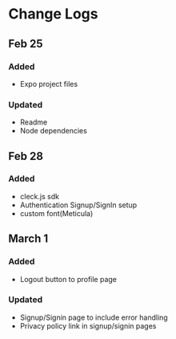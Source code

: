 # Change Logs

## Feb 25
### Added 
- Expo project files

### Updated
- Readme
- Node dependencies

## Feb 28
### Added
- cleck.js sdk
- Authentication Signup/SignIn setup
- custom font(Meticula)

## March 1
### Added
- Logout button to profile page

### Updated
- Signup/Signin page to include error handling
- Privacy policy link in signup/signin pages
